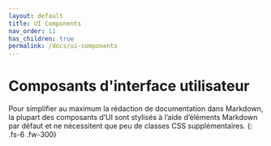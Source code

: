 ```yaml
---
layout: default
title: UI Components
nav_order: 11
has_children: true
permalink: /docs/ui-components
---
```


# Composants d'interface utilisateur

Pour simplifier au maximum la rédaction de documentation dans Markdown, la plupart des composants d’UI sont stylisés à l’aide d’éléments Markdown par défaut et ne nécessitent que peu de classes CSS supplémentaires.
{: .fs-6 .fw-300}
